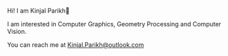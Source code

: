 Hi! I am Kinjal Parikh👋 

I am interested in Computer Graphics, Geometry Processing and Computer Vision.

You can reach me at Kinjal.Parikh@outlook.com

<!---
KinjalParikh/KinjalParikh is a ✨ special ✨ repository because its `README.md` (this file) appears on your GitHub profile.
You can click the Preview link to take a look at your changes.
--->
